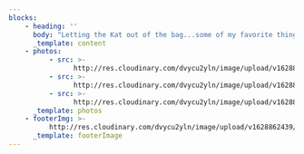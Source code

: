 ```yaml
---
blocks:
    - heading: ''
      body: "Letting the Kat out of the bag...some of my favorite things!\n- For\_[katharsis](http://www.scandinavian-homes.se/)\_...\n- When there is a\_[katastrophe](https://skinsolutionsnewyork.com/)\_on my face ...\n- Yummy recipes I study on\_[cookat](https://www.instagram.com/cookat__/?hl=en)\_...\n- For a\_[katalogue](https://www.liketoknowit.com/)\_of what to wear ...\n- For a\_[katalogue](https://www.yelp.com/)\_of where to eat ...\_\n- [Katalyst](https://www.cnn.com/)\_for being up-to-date ...\n- Things that\_[katapult](https://www.allkpop.com/)\_my very being into total fangirl mode ..."
      _template: content
    - photos:
          - src: >-
                http://res.cloudinary.com/dvycu2yln/image/upload/v1628862417/s_DA82593761CA5B09D09BFD62A2CC209E5B757255EDDB7A69C556DF93B83702F5_1580179690370_Kat_UNRETOUCHED-99_oi6jkt.jpg
          - src: >-
                http://res.cloudinary.com/dvycu2yln/image/upload/v1628862417/s_DA82593761CA5B09D09BFD62A2CC209E5B757255EDDB7A69C556DF93B83702F5_1580179958504_Kat_UNRETOUCHED-32_m5gag5.jpg
          - src: >-
                http://res.cloudinary.com/dvycu2yln/image/upload/v1628862418/s_DA82593761CA5B09D09BFD62A2CC209E5B757255EDDB7A69C556DF93B83702F5_1580179693365_Kat_UNRETOUCHED-102_irsm86.jpg
      _template: photos
    - footerImg: >-
          http://res.cloudinary.com/dvycu2yln/image/upload/v1628862439/favorites_hdk0r0.jpg
      _template: footerImage
---
```

